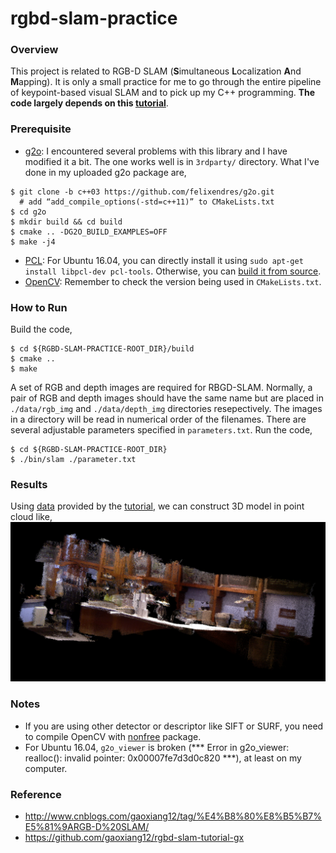 # rgbd-slam-practice

### Overview
This project is related to RGB-D SLAM (**S**imultaneous **L**ocalization **A**nd **M**apping). It is only a small practice for me to go through the entire pipeline of keypoint-based visual SLAM and to pick up my C++ programming. **The code largely depends on this [tutorial](http://www.cnblogs.com/gaoxiang12/tag/%E4%B8%80%E8%B5%B7%E5%81%9ARGB-D%20SLAM/)**.

### Prerequisite
- [g2o](https://github.com/RainerKuemmerle/g2o): I encountered several problems with this library and I have modified it a bit. The one works well is in ```3rdparty/``` directory. What I've done in my uploaded g2o package are,
```
$ git clone -b c++03 https://github.com/felixendres/g2o.git
  # add “add_compile_options(-std=c++11)” to CMakeLists.txt
$ cd g2o
$ mkdir build && cd build
$ cmake .. -DG2O_BUILD_EXAMPLES=OFF
$ make -j4
```
- [PCL](https://github.com/PointCloudLibrary/pcl): For Ubuntu 16.04, you can directly install it using ```sudo apt-get install libpcl-dev pcl-tools```. Otherwise, you can [build it from source](https://larrylisky.com/2016/11/03/point-cloud-library-on-ubuntu-16-04-lts/).
- [OpenCV](https://github.com/opencv/opencv/releases): Remember to check the version being used in ```CMakeLists.txt```.

### How to Run
Build the code,
```
$ cd ${RGBD-SLAM-PRACTICE-ROOT_DIR}/build
$ cmake ..
$ make
```
A set of RGB and depth images are required for RBGD-SLAM. Normally, a pair of RGB and depth images should have the same name but are placed in ```./data/rgb_img``` and ```./data/depth_img``` directories resepectively. The images in a directory will be read in numerical order of the filenames. There are several adjustable parameters specified in ```parameters.txt```.
Run the code,
```
$ cd ${RGBD-SLAM-PRACTICE-ROOT_DIR}
$ ./bin/slam ./parameter.txt
```

### Results
Using [data](http://yun.baidu.com/s/1i33uvw5) provided by the [tutorial](http://www.cnblogs.com/gaoxiang12/tag/%E4%B8%80%E8%B5%B7%E5%81%9ARGB-D%20SLAM/), we can construct 3D model in point cloud like,
![alt text](./index/pointcloud.png)


### Notes
- If you are using other detector or descriptor like SIFT or SURF, you need to compile OpenCV with [nonfree](https://docs.opencv.org/2.4/modules/nonfree/doc/nonfree.html) package.
- For Ubuntu 16.04, ```g2o_viewer``` is broken (*** Error in g2o_viewer: realloc(): invalid pointer: 0x00007fe7d3d0c820 ***), at least on my computer. 

### Reference
- http://www.cnblogs.com/gaoxiang12/tag/%E4%B8%80%E8%B5%B7%E5%81%9ARGB-D%20SLAM/
- https://github.com/gaoxiang12/rgbd-slam-tutorial-gx
